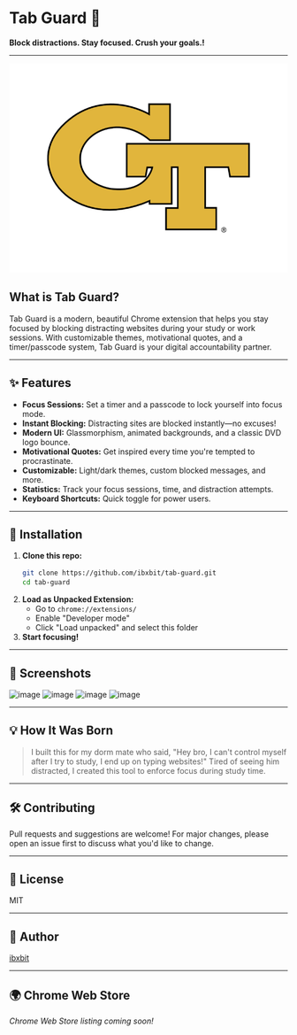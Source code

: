  # Tab Guard 🔐 
 
**Block distractions. Stay focused. Crush your goals.!**  
        
---          
          
![Tab Guard Logo](assets/tab-guard-logo.png)       
    
## What is Tab Guard?  
Tab Guard is a modern, beautiful Chrome extension that helps you stay focused by blocking distracting websites during your study or work sessions. With customizable themes, motivational quotes, and a timer/passcode system, Tab Guard is your digital accountability partner.      
                 
---                               
                                      
## ✨ Features                                
- **Focus Sessions:** Set a timer and a passcode to lock yourself into focus mode.                                    
- **Instant Blocking:** Distracting sites are blocked instantly—no excuses!                              
- **Modern UI:** Glassmorphism, animated backgrounds, and a classic DVD logo bounce.   
- **Motivational Quotes:** Get inspired every time you're tempted to procrastinate.   
- **Customizable:** Light/dark themes, custom blocked messages, and more.                         
- **Statistics:** Track your focus sessions, time, and distraction attempts.                        
- **Keyboard Shortcuts:** Quick toggle for power users.            
                    
---          
       
      
## 🚀 Installation   
1. **Clone this repo:**   
   ```bash
   git clone https://github.com/ibxbit/tab-guard.git    
   cd tab-guard  
   ```
2. **Load as Unpacked Extension:**
   - Go to `chrome://extensions/`
   - Enable "Developer mode"
   - Click "Load unpacked" and select this folder
3. **Start focusing!**

---

## 📸 Screenshots
![image](https://github.com/user-attachments/assets/d269cbd9-06c6-4d85-9636-560894b2640a) 
![image](https://github.com/user-attachments/assets/e1bd22b3-7dbb-46cf-97c1-4cc4371e3e4e)
![image](https://github.com/user-attachments/assets/ca94637d-2216-4274-9c1f-cb78446b0737)
![image](https://github.com/user-attachments/assets/dcd55868-e5d7-4c89-a6cb-915745d6d231)



---

## 💡 How It Was Born
> I built this for my dorm mate who said, "Hey bro, I can't control myself after I try to study, I end up on typing websites!" Tired of seeing him distracted, I created this tool to enforce focus during study time.

---

## 🛠️ Contributing 
Pull requests and suggestions are welcome! For major changes, please open an issue first to discuss what you'd like to change.

---

## 📄 License
MIT

---

## 👤 Author
[ibxbit](https://github.com/ibxbit)

---

## 🌍 Chrome Web Store
_Chrome Web Store listing coming soon!_
